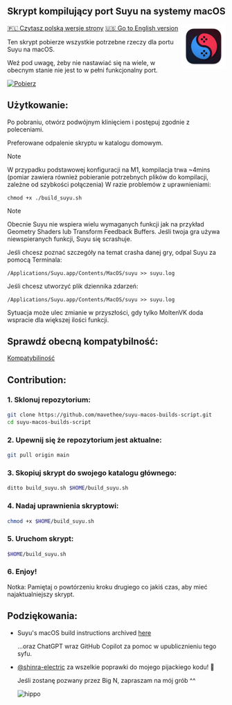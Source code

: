 ## Skrypt kompilujący port Suyu na systemy macOS

<img src="./assets/icons/suyu.png" width="20%" height="20%" align="right"/> 

[🇵🇱 Czytasz polską wersje strony](README_pl_PL.md) [🇺🇸 Go to English version](README.md)

Ten skrypt pobierze wszystkie potrzebne rzeczy dla portu Suyu na macOS.

Weź pod uwagę, żeby nie nastawiać się na wiele, w obecnym stanie nie jest to w pełni funkcjonalny port. 

[![Pobierz](https://img.shields.io/badge/Download-v0.0.7-brightgreen)](https://github.com/mavethee/suyu-macos-builds-script/releases/download/0.0.7/build_suyu.sh)

## Użytkowanie:

Po pobraniu, otwórz podwójnym klinięciem i postępuj zgodnie z poleceniami.

Preferowane odpalenie skryptu w katalogu domowym.

> [!NOTE]
> W przypadku podstawowej konfiguracji na M1, kompilacja trwa ~4mins (pomiar zawiera również pobieranie potrzebnych plików do kompilacji, zależne od szybkości połączenia)
> W razie problemów z uprawnieniami:
> ```
> chmod +x ./build_suyu.sh
> ```

> [!NOTE]
> Obecnie Suyu nie wspiera wielu wymaganych funkcji jak na przykład Geometry Shaders lub Transform Feedback Buffers.
> Jeśli twoja gra używa niewspieranych funkcji, Suyu się scrashuje.
>
> Jeśli chcesz poznać szczegóły na temat crasha danej gry, odpal Suyu za pomocą Terminala:
>
> ```
> /Applications/Suyu.app/Contents/MacOS/suyu >> suyu.log
> ```
>
> Jeśli chcesz utworzyć plik dziennika zdarzeń:
> ```
> /Applications/Suyu.app/Contents/MacOS/suyu >> suyu.log
> ```
>
> Sytuacja może ulec zmianie w przyszłości, gdy tylko MoltenVK doda wspracie dla większej ilości funkcji.

## Sprawdź obecną kompatybilność:

[Kompatybiliność](./assets/compatibility/compatibility_pl_PL.md)

## Contribution:

### 1. Sklonuj repozytorium:

```sh
git clone https://github.com/mavethee/suyu-macos-builds-script.git
cd suyu-macos-builds-script
```

### 2. Upewnij się że repozytorium jest aktualne:

```sh
git pull origin main
```

### 3. Skopiuj skrypt do swojego katalogu głównego:

```sh
ditto build_suyu.sh $HOME/build_suyu.sh
```

### 4. Nadaj uprawnienia skryptowi:

```sh
chmod +x $HOME/build_suyu.sh
```

### 5. Uruchom skrypt:

```sh
$HOME/build_suyu.sh
```

### 6. Enjoy!

Notka: Pamiętaj o powtórzeniu kroku drugiego co jakiś czas, aby mieć najaktualniejszy skrypt. </br>

## Podziękowania:

-   Suyu's macOS build instructions archived [here](https://web.archive.org/web/20240113191459/https://yuzu-emu.org/wiki/building-for-macos/)

    ...oraz ChatGPT wraz GitHub Copilot za pomoc w upublicznieniu tego syfu.

-   [@shinra-electric](https://github.com/shinra-electric) za wszelkie poprawki do mojego pijackiego kodu! 🍻

    Jeśli zostanę pozwany przez Big N, zapraszam na mój grób ^^

    ![hippo](https://media.tenor.com/uH3ibKuHMSQAAAAC/anime-citrus.gif)
